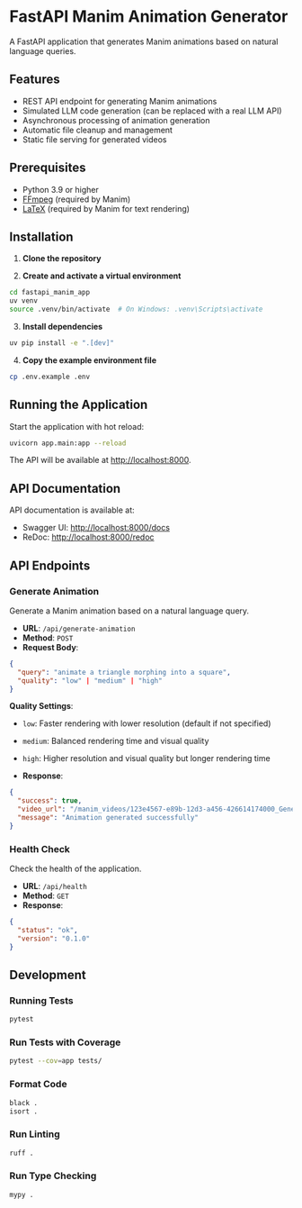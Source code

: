 # FastAPI Manim Animation Generator

A FastAPI application that generates Manim animations based on natural language queries.

## Features

- REST API endpoint for generating Manim animations
- Simulated LLM code generation (can be replaced with a real LLM API)
- Asynchronous processing of animation generation
- Automatic file cleanup and management
- Static file serving for generated videos

## Prerequisites

- Python 3.9 or higher
- [FFmpeg](https://ffmpeg.org/download.html) (required by Manim)
- [LaTeX](https://www.latex-project.org/get/) (required by Manim for text rendering)

## Installation

1. **Clone the repository**

2. **Create and activate a virtual environment**

```bash
cd fastapi_manim_app
uv venv
source .venv/bin/activate  # On Windows: .venv\Scripts\activate
```

3. **Install dependencies**

```bash
uv pip install -e ".[dev]"
```

4. **Copy the example environment file**

```bash
cp .env.example .env
```

## Running the Application

Start the application with hot reload:

```bash
uvicorn app.main:app --reload
```

The API will be available at [http://localhost:8000](http://localhost:8000).

## API Documentation

API documentation is available at:

- Swagger UI: [http://localhost:8000/docs](http://localhost:8000/docs)
- ReDoc: [http://localhost:8000/redoc](http://localhost:8000/redoc)

## API Endpoints

### Generate Animation

Generate a Manim animation based on a natural language query.

- **URL**: `/api/generate-animation`
- **Method**: `POST`
- **Request Body**:

```json
{
  "query": "animate a triangle morphing into a square",
  "quality": "low" | "medium" | "high"
}
```

**Quality Settings**:
- `low`: Faster rendering with lower resolution (default if not specified)
- `medium`: Balanced rendering time and visual quality
- `high`: Higher resolution and visual quality but longer rendering time

- **Response**:

```json
{
  "success": true,
  "video_url": "/manim_videos/123e4567-e89b-12d3-a456-426614174000_GeneratedManimScene.mp4",
  "message": "Animation generated successfully"
}
```

### Health Check

Check the health of the application.

- **URL**: `/api/health`
- **Method**: `GET`
- **Response**:

```json
{
  "status": "ok",
  "version": "0.1.0"
}
```

## Development

### Running Tests

```bash
pytest
```

### Run Tests with Coverage

```bash
pytest --cov=app tests/
```

### Format Code

```bash
black .
isort .
```

### Run Linting

```bash
ruff .
```

### Run Type Checking

```bash
mypy .
```
